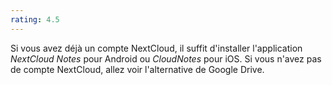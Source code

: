 ```yaml
---
rating: 4.5
---
```

Si vous avez déjà un compte NextCloud, il suffit d'installer l'application *NextCloud Notes* pour Android ou *CloudNotes* pour iOS. Si vous n'avez pas de compte NextCloud, allez voir l'alternative de Google Drive.